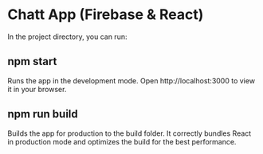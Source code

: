 # Chatt App (Firebase & React)
In the project directory, you can run:

## npm start
Runs the app in the development mode.
Open http://localhost:3000 to view it in your browser.

## npm run build 
Builds the app for production to the build folder.
It correctly bundles React in production mode and optimizes the build for the best performance.


